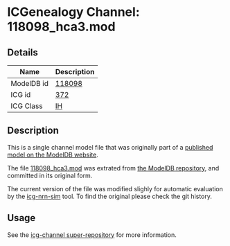 # ICGenealogy Channel: 118098\_hca3.mod

## Details

Name | Description
---- | -----------
ModelDB id | [118098](http://senselab.med.yale.edu/ModelDB/ShowModel.cshtml?model=118098)
ICG id | [372](http://icg.neurotheory.ox.ac.uk/channels/4/372)
ICG Class | [IH](http://icg.neurotheory.ox.ac.uk/channels/4)

## Description

This is a single channel model file that was originally part of a [published model on the ModelDB website](http://senselab.med.yale.edu/mModelDB/ShowModel.cshtml?model=118098).


The file [118098\_hca3.mod](118098_hca3.mod) was extrated from [the ModelDB repository](http://senselab.med.yale.edu/ModelDB/ShowModel.cshtml?model=118098), and committed in its original form.

The current version of the file was modified slighly for automatic evaluation by the [icg-nrn-sim](https://github.com/icgenealogy/icg-nrn-sim) tool. To find the original please check the git history.


## Usage

See the [icg-channel super-repository](https://github.com/icgenealogy/icg-channels) for more information.